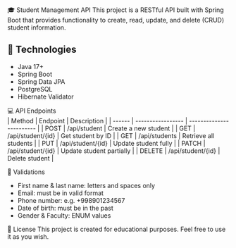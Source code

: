 🎓 Student Management API 
This project is a RESTful API built with Spring Boot that provides functionality to create, read, update, and delete (CRUD) student information.

## 🚀 Technologies

- Java 17+
- Spring Boot
- Spring Data JPA
- PostgreSQL
- Hibernate Validator



💻 API Endpoints  
| Method | Endpoint          | Description              |
| ------ | ----------------- | ------------------------ |
| POST   | /api/student      | Create a new student     |
| GET    | /api/student/{id} | Get student by ID        |
| GET    | /api/students     | Retrieve all students    |
| PUT    | /api/student/{id} | Update student fully     |
| PATCH  | /api/student/{id} | Update student partially |
| DELETE | /api/student/{id} | Delete student           |



📝 Validations
- First name & last name: letters and spaces only
- Email: must be in valid format
- Phone number: e.g. +998901234567
- Date of birth: must be in the past
- Gender & Faculty: ENUM values


📄 License
This project is created for educational purposes. Feel free to use it as you wish.

